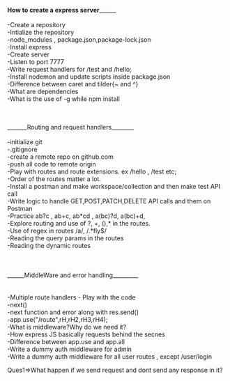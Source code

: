 
______How to create a express server____________<br><br>
-Create a repository<br>
-Intialize the repository<br>
-node_modules , package.json,package-lock.json<br>
-Install express<br>
-Create server<br>
-Listen to port 7777<br>
-Write request handlers for /test and /hello;<br>
-Install nodemon and update scripts inside package.json<br>
-Difference between caret and tilder{~ and ^}<br>
-What are dependencies<br>
-What is the use of -g while npm install<br><br> 

<br>
_______Routing and request handlers________<br><br>
-initialize git<br>
-.gitignore <br>
-create a remote repo on github.com<br>
-push all code to remote origin<br>
-Play with routes and route extensions. ex /hello , /test etc;<br>
-Order of the routes matter a lot.<br>
-Install a postman and make workspace/collection and then make test API call<br>
-Write logic to handle GET,POST,PATCH,DELETE API calls and them on Postman<br>
-Practice ab?c , ab+c, ab*cd , a(bc)?d, a(bc)+d,<br>
-Explore routing and use of ?, +, (),* in the routes.<br>
-Use of regex in routes /a/, /.*fly$/<br>
-Reading the query params in the routes <br>
-Reading the dynamic routes<br><br><br>


<br>
______MiddleWare and error handling_________<br><br><br>
-Multiple route handlers - Play with the code<br>
-next()<br>
-next function and error along with res.send()<br>
-app.use("/route",rH,rH2,rH3,rH4);<br>
-What is middleware?Why do we need it?<br>
-How express JS basically requests behind the secnes<br>
-Difference between app.use and app.all<br>
-Write a dummy auth middleware for admin<br>
-Write a dummy auth middleware for all user routes , except /user/login<br>







Ques1=>What happen if we send request and dont send any response in it?
